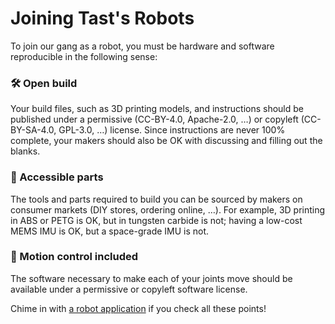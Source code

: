 # Joining Tast's Robots

To join our gang as a robot, you must be hardware and software reproducible in the following sense:

### 🛠️ Open build

Your build files, such as 3D printing models, and instructions should be published under a permissive (CC-BY-4.0, Apache-2.0, …) or copyleft (CC-BY-SA-4.0, GPL-3.0, …) license. Since instructions are never 100% complete, your makers should also be OK with discussing and filling out the blanks.

### 🧰 Accessible parts

The tools and parts required to build you can be sourced by makers on consumer markets (DIY stores, ordering online, …). For example, 3D printing in ABS or PETG is OK, but in tungsten carbide is not; having a low-cost MEMS IMU is OK, but a space-grade IMU is not.

### 🦾 Motion control included

The software necessary to make each of your joints move should be available under a permissive or copyleft software license.

Chime in with [a robot application](https://github.com/tasts-robots/us/issues/new?template=new_robot_template.md) if you check all these points!
